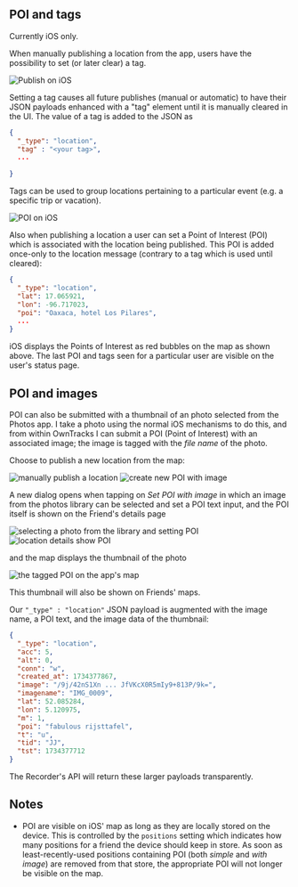 ## POI and tags

Currently iOS only.

When manually publishing a location from the app, users have the possibility to set (or later clear) a tag.

![Publish on iOS](images/ios-poi-tag-select.png)

Setting a tag causes all future publishes (manual or automatic) to have their JSON payloads enhanced with a "tag" element until it is manually cleared in the UI. The value of a tag is added to the JSON as

```json
{
  "_type": "location",
  "tag" : "<your tag>",
  ...
 
}
```

Tags can be used to group locations pertaining to a particular event (e.g. a specific trip or vacation).

![POI on iOS](images/poi.png)

Also when publishing a location a user can set a Point of Interest (POI) which is associated with the location being published. This POI is added once-only to the location message (contrary to a tag which is used until cleared):


```json
{
  "_type": "location",
  "lat": 17.065921,
  "lon": -96.717023,
  "poi": "Oaxaca, hotel Los Pilares",
  ...
}
```

iOS displays the Points of Interest as red bubbles on the map as shown above. The last POI and tags seen for a particular user are visible on the user's status page.

## POI and images

POI can also be submitted with a thumbnail of an photo selected from the Photos app. I take a photo using the normal iOS mechanisms to do this, and from within OwnTracks I can submit a POI (Point of Interest) with an associated image; the image is tagged with the _file name_ of the photo.

Choose to publish a new location from the map:

![manually publish a location](images/poi2/jagular309-a.jpg)
![create new POI with image](images/poi2/jagular309-b.jpg)

A new dialog opens when tapping on _Set POI with image_ in which an image from the photos library can be selected and set a POI text input, and the POI itself is shown on the Friend's details page

![selecting a photo from the library and setting POI](images/poi2/jagular309-c.jpg)
![location details show POI](images/poi2/jagular309-d.jpg)


and the map displays the thumbnail of the photo

![the tagged POI on the app's map](images/poi2/jagular309-e.jpg)


This thumbnail will also be shown on Friends' maps.

Our `"_type" : "location"` JSON payload is augmented with the image name, a POI text, and the image data of the thumbnail:

```json
{
  "_type": "location",
  "acc": 5,
  "alt": 0,
  "conn": "w",
  "created_at": 1734377867,
  "image": "/9j/42nS1Xn ... JfVKcX0R5mIy9+813P/9k=",
  "imagename": "IMG_0009",
  "lat": 52.085284,
  "lon": 5.120975,
  "m": 1,
  "poi": "fabulous rijsttafel",
  "t": "u",
  "tid": "JJ",
  "tst": 1734377712
}
```

The Recorder's API will return these larger payloads transparently.

## Notes

- POI are visible on iOS' map as long as they are locally stored on the device. This is controlled by the `positions` setting which indicates how many positions for a friend the device should keep in store. As soon as least-recently-used positions containing POI (both _simple_ and _with image_) are removed from that store, the appropriate POI will not longer be visible on the map.

